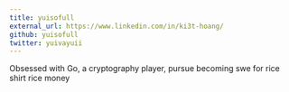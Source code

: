 ```yaml
---
title: yuisofull
external_url: https://www.linkedin.com/in/ki3t-hoang/
github: yuisofull
twitter: yuivayuii
---
```


Obsessed with Go, a cryptography player, pursue becoming swe for rice shirt rice money